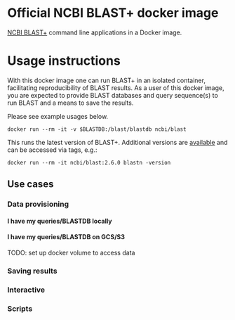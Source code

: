 # Official NCBI BLAST+ docker image

[NCBI BLAST+](http://blast.ncbi.nlm.nih.gov/) command line applications in a Docker image.

# Usage instructions

With this docker image one can run BLAST+ in an isolated container, facilitating reproducibility of BLAST results. 
As a user of this docker image, you are expected to provide BLAST databases and query sequence(s) to run BLAST and a means to save the results.

Please see example usages below.

  `docker run --rm -it -v $BLASTDB:/blast/blastdb ncbi/blast`

   This runs the latest version of BLAST+. Additional versions are [available](https://hub.docker.com/r/ncbi/blast/tags/) and can be accessed via tags, e.g.:

  `docker run --rm -it ncbi/blast:2.6.0 blastn -version`

## Use cases

### Data provisioning
#### I have my queries/BLASTDB locally
#### I have my queries/BLASTDB on GCS/S3
TODO: set up docker volume to access data

### Saving results

### Interactive

### Scripts

